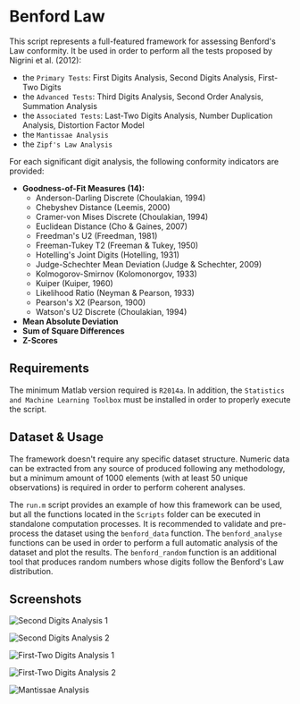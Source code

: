 # Benford Law

This script represents a full-featured framework for assessing Benford's Law conformity. It be used in order to perform all the tests proposed by Nigrini et al. (2012):

* the `Primary Tests`: First Digits Analysis, Second Digits Analysis, First-Two Digits
* the `Advanced Tests`: Third Digits Analysis, Second Order Analysis, Summation Analysis
* the `Associated Tests`: Last-Two Digits Analysis, Number Duplication Analysis, Distortion Factor Model
* the `Mantissae Analysis`
* the `Zipf's Law Analysis`

For each significant digit analysis, the following conformity indicators are provided:

* **Goodness-of-Fit Measures (14):**
  * Anderson-Darling Discrete (Choulakian, 1994)
  * Chebyshev Distance (Leemis, 2000)
  * Cramer-von Mises Discrete (Choulakian, 1994)
  * Euclidean Distance (Cho & Gaines, 2007)
  * Freedman's U2 (Freedman, 1981)
  * Freeman-Tukey T2 (Freeman & Tukey, 1950)
  * Hotelling's Joint Digits (Hotelling, 1931)
  * Judge-Schechter Mean Deviation (Judge & Schechter, 2009)
  * Kolmogorov-Smirnov (Kolomonorgov, 1933)
  * Kuiper (Kuiper, 1960)
  * Likelihood Ratio (Neyman & Pearson, 1933)
  * Pearson's X2 (Pearson, 1900)
  * Watson's U2 Discrete (Choulakian, 1994)
* **Mean Absolute Deviation**
* **Sum of Square Differences**
* **Z-Scores**

## Requirements

The minimum Matlab version required is `R2014a`. In addition, the `Statistics and Machine Learning Toolbox` must be installed in order to properly execute the script.

## Dataset & Usage 

The framework doesn't require any specific dataset structure. Numeric data can be extracted from any source of produced following any methodology, but a minimum amount of 1000 elements (with at least 50 unique observations) is required in order to perform coherent analyses.

The `run.m` script provides an example of how this framework can be used, but all the functions located in the `Scripts` folder can be executed in standalone computation processes. It is recommended to validate and pre-process the dataset using the `benford_data` function. The `benford_analyse` functions can be used in order to perform a full automatic analysis of the dataset and plot the results. The `benford_random` function is an additional tool that produces random numbers whose digits follow the Benford's Law distribution.

## Screenshots

![Second Digits Analysis 1](https://i.imgur.com/fL3fbgO.png)

![Second Digits Analysis 2](https://i.imgur.com/rpRonnV.png)

![First-Two Digits Analysis 1](https://i.imgur.com/FDWDGBj.png)

![First-Two Digits Analysis 2](https://i.imgur.com/MEkU0pm.png)

![Mantissae Analysis](https://i.imgur.com/x0L5tqV.png)
